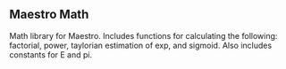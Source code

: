 ## Maestro Math

Math library for Maestro. Includes functions for calculating the following: factorial, power, taylorian estimation of exp, and sigmoid. Also includes constants for E and pi.

